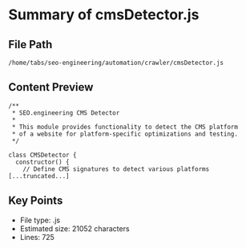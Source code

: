 # Summary of cmsDetector.js
  
## File Path
`/home/tabs/seo-engineering/automation/crawler/cmsDetector.js`

## Content Preview
```
/**
 * SEO.engineering CMS Detector
 * 
 * This module provides functionality to detect the CMS platform
 * of a website for platform-specific optimizations and testing.
 */

class CMSDetector {
  constructor() {
    // Define CMS signatures to detect various platforms
[...truncated...]
```

## Key Points
- File type: .js
- Estimated size: 21052 characters
- Lines: 725
